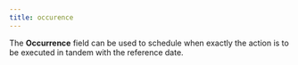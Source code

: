```yaml
---
title: occurence
---
```



The **Occurrence** field can be  used to schedule when exactly the action is to be executed in tandem with  the reference date.
